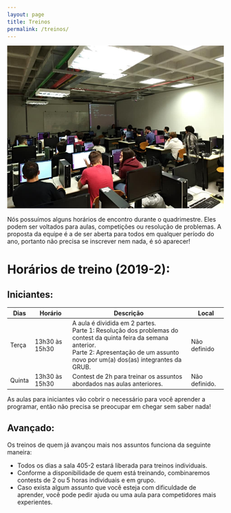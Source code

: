 ```yaml
---
layout: page
title: Treinos
permalink: /treinos/
---
```


![Imagem de uma aula em laboratório em 2018](/img/aulas.jpg)

Nós possuímos alguns horários de encontro durante o quadrimestre. Eles podem ser voltados para aulas, competições ou resolução de problemas. A proposta da equipe é a de ser aberta para todos em qualquer período do ano, portanto não precisa se inscrever nem nada, é só aparecer!

# Horários de treino (2019-2):

## Iniciantes:

| Dias   | Horário        | Descrição                                                    | Local         |
| ------ | -------------- | ------------------------------------------------------------ | ------------- |
| Terça  | 13h30 às 15h30 | A aula é dividida em 2 partes.<br />Parte 1: Resolução dos problemas do contest da quinta feira da semana anterior. <br />Parte 2: Apresentação de um assunto novo por um(a) dos(as) integrantes da GRUB. | Não definido  |
| Quinta | 13h30 às 15h30 | Contest de 2h para treinar os assuntos abordados nas aulas anteriores. | Não definido. |

As aulas para iniciantes vão cobrir o necessário para você aprender a programar, então não precisa se preocupar em chegar sem saber nada!

## Avançado:

Os treinos de quem já avançou mais nos assuntos funciona da seguinte maneira:

- Todos os dias a sala 405-2 estará liberada para treinos individuais.
- Conforme a disponibilidade de quem está treinando, combinaremos contests de 2 ou 5 horas individuais e em grupo.
- Caso exista algum assunto que você esteja com dificuldade de aprender, você pode pedir ajuda ou uma aula para competidores mais experientes. 